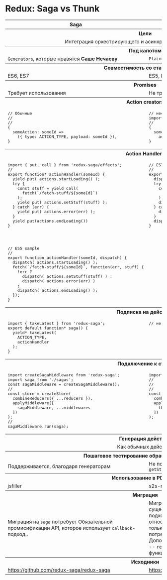 # Redux: Saga vs Thunk

<table>
  <colgroup>
    <col width="50%"/>
    <col width="50%"/>
  </colgroup>
  <tr>
    <th>Saga</th>
    <th>Thunk</th>
  </tr>
  <tr>
    <th colspan="2">Цели</th>
  </tr>
  <tr>
    <td colspan="2"  align="center">Интеграция оркестрирующего и асинхронного кода в <code>Redux.store</code></td>
  </tr>
  <tr>
    <th colspan="2">Под капотом</th>
  </tr>
  <tr>
    <td><code>Generators</code>, которые нравятся <b>Саше Нечаеву</b></td>
    <td><code>Plain Function</code></td>
  </tr>
  <tr>
    <th colspan="2">Совместимость со стандартами</th>
  </tr>
  <tr>
    <td>ES6, ES7</td>
    <td>ES5, ES6, ES7</td>
  </tr>
  <tr>
    <th colspan="2">Promises</th>
  </tr>
  <tr>
    <td>Требует использования</td>
    <td>Не требует использования, но поддерживает</td>
  </tr>
  <tr>
    <th colspan="2">Action creators</th>
  </tr>
  <tr>
    <td valign="top">
<pre lang="javascript">// Обычные
//
//
{
  someAction: someId => 
    ({ type: ACTION_TYPE, payload: someId }),
}
</pre>
</td>
    <td valign="top">
<pre lang="javascript">// несколько необычные, но понятные
import { actionHandler } from './action-handlers';
//
{
  someAction: someId => 
    actionHandler.bind(null, someId),
}
</pre>
    </td>
  </tr>
  <tr>
    <th colspan="2">Action Handlers</th>
  </tr>
  <tr>
    <td valign="top">
<pre lang="javascript">
import { put, call } from 'redux-saga/effects';
//
export function* actionHandler(someId) {
  yield put( actions.startLoading() );
  try {
    const stuff = yield call( 
      fetch(`/fetch-stuff/${someId}`)
    );
    yield put( actions.setStuff(stuff) );
  } catch (err) {
    yield put( actions.error(err) );
  }
  yield put(actions.endLoading())
}
</pre>
    </td>
    <td valign="top">
<pre lang="javascript">
// ES7 sample
//
export async function actionHandler(someId, dispatch) {
  dispatch( actions.startLoading() );
  try {
    const stuff = await (
      fetch(`/fetch-stuff/${someId}`)
    );
    dispatch( actions.setStuff(stuff) )
  } catch (err) {
    dispatch( actions.error(err) );
  }
  dispatch( actions.endLoading() );
}
</pre>
    </td>
  </tr>
  <tr>
    <td>&nbsp;</tr>
    <td>
<pre lang="javascript">
// ES5 sample
//
export function actionHandler(someId, dispatch) {
  dispatch( actions.startLoading() );
  fetch(`/fetch-stuff/${someId}`, function(err, stuff) {
    !err ? 
      dispatch( actions.setStuff(stuff) ) :
      dispatch( actions.error(err) )
    ;  
    dispatch( actions.endLoading() );
  });
}
</pre>
    </td>
  </tr>
  <tr>
    <th colspan="2">Подписка на действия</th>
  </tr>
  <tr>
    <td valign="top">
<pre lang="javascript">
import { takeLatest } from 'redux-saga';
export default function* saga() {
  yield* takeLatest(
    ACTION_TYPE, 
    actionHandler
  );
}
</pre>
    </td>
    <td valign="top">
<pre lang="javascript">
// не надо подписываться на действия
</pre>
    </td>
  </tr>
    <tr>
    <th colspan="2">Подключение к стору</th>
  </tr>
  <tr>
    <td valign="top">
<pre lang="javascript">
import createSagaMiddleware from 'redux-saga';
import saga from './sagas';
const sagaMiddleWare = createSagaMiddleware();
//
const store = createStore(
  combineReducers({ ...reducers }),
  applyMiddleware([ 
    sagaMiddleware, ...middlewares 
  ])
);
//
sagaMiddleware.run(saga);
</pre>
    </td>
    <td valign="top">
<pre lang="javascript">
import thunk from 'redux-thunk';
//
//
//
const store = createStore(
  combineReducers({ ...reducers }),
  applyMiddleware([ 
    thunk, ...middlewares 
  ])
);
</pre>
    </td>
  </tr>
  <tr>
    <th colspan="2">Генерация действий</th>
  </tr>
  <tr>
    <td colspan="2" align="center">Как обычных действий</td>
  </tr>
  <tr>
    <th colspan="2">Пошаговое тестирование обработчика действия</th>
  </tr>
  <tr>
    <td>Поддерживается, благодаря генераторам</td>
    <td>Не поддерживается. Требуется mock-нуть <code>dispatch</code> и <code>getState</code></td>
  </tr>
  <tr>
    <th colspan="2">Использование в PDFFiller</th>
  </tr>
  <tr>
    <td>jsfiller</td>
    <td>s2s-roles-app, filePicker</td>
  </tr>
  <tr>
    <th colspan="2">Миграция</th>
  </tr>
  <tr>
    <td>Миграция на <code>saga</code> потребует Обязательной промисификации API,
        которое использует <code>callback</code>-подход..</td>
    <td>Миграция на <code>thunk</code> позволит использовать существующее API,
        которое использует <code>callback</code>-подход, без изменений.
        Миграция с <code>saga</code> на <code>thunk</code> относительно несложная,
        т.к. изменения каснуться только saga's и объявления действий и не потребуется изменять 
        код, генерирующий действия.
        Дополнительно немного уменьшиться размер сборки -- <code>redux-saga</code>
        будет заменена на легковесную функцию из <code>redux-thunk</code>
        </td>
  </tr>
  <tr>
    <th colspan="2">Исходники</th>
  </tr>
  <tr>
    <td><a href="https://github.com/redux-saga/redux-saga">https://github.com/redux-saga/redux-saga</a></td>
    <td><a href="https://github.com/gaearon/redux-thunk">https://github.com/gaearon/redux-thunk</a></td>
  </tr>

</table>


